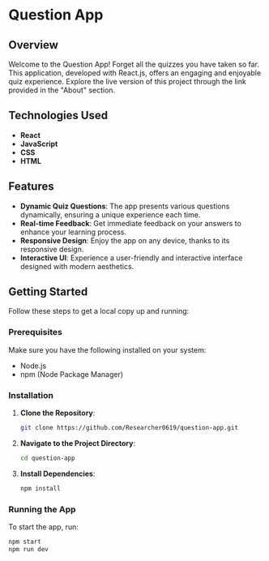# Question App

## Overview

Welcome to the Question App! Forget all the quizzes you have taken so far. This application, developed with React.js, offers an engaging and enjoyable quiz experience. Explore the live version of this project through the link provided in the "About" section.

## Technologies Used

- **React**
- **JavaScript**
- **CSS**
- **HTML**

## Features

- **Dynamic Quiz Questions**: The app presents various questions dynamically, ensuring a unique experience each time.
- **Real-time Feedback**: Get immediate feedback on your answers to enhance your learning process.
- **Responsive Design**: Enjoy the app on any device, thanks to its responsive design.
- **Interactive UI**: Experience a user-friendly and interactive interface designed with modern aesthetics.

## Getting Started

Follow these steps to get a local copy up and running:

### Prerequisites

Make sure you have the following installed on your system:

- Node.js
- npm (Node Package Manager)

### Installation

1. **Clone the Repository**:

    ```sh
    git clone https://github.com/Researcher0619/question-app.git
    ```

2. **Navigate to the Project Directory**:

    ```sh
    cd question-app
    ```

3. **Install Dependencies**:

    ```sh
    npm install
    ```

### Running the App

To start the app, run:

```sh
npm start
npm run dev
